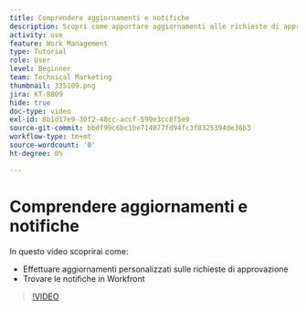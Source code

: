 ```yaml
---
title: Comprendere aggiornamenti e notifiche
description: Scopri come apportare aggiornamenti alle richieste di approvazione e trovare le notifiche in Workfront.
activity: use
feature: Work Management
type: Tutorial
role: User
level: Beginner
team: Technical Marketing
thumbnail: 335109.png
jira: KT-8809
hide: true
doc-type: video
exl-id: 8b1d17e9-30f2-40cc-accf-599e3cc8f5e9
source-git-commit: bbdf99c6bc1be714077fd94fc3f8325394de36b3
workflow-type: tm+mt
source-wordcount: '0'
ht-degree: 0%

---
```


# Comprendere aggiornamenti e notifiche

In questo video scoprirai come:

* Effettuare aggiornamenti personalizzati sulle richieste di approvazione
* Trovare le notifiche in Workfront

>[!VIDEO](https://video.tv.adobe.com/v/3440155/?quality=12&learn=on&enablevpops=1&captions=ita)

<!--
learn more URLS
Tag others on updates
Update work
-->
